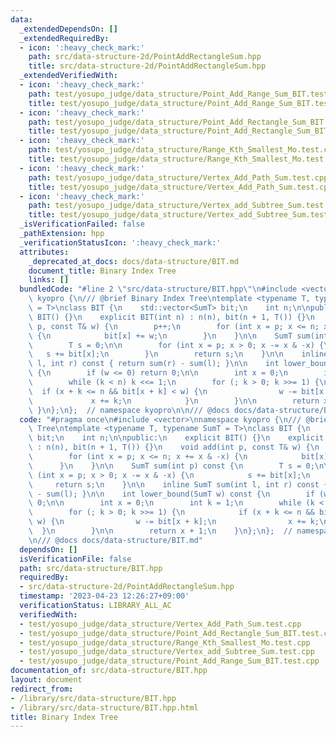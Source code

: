 ```yaml
---
data:
  _extendedDependsOn: []
  _extendedRequiredBy:
  - icon: ':heavy_check_mark:'
    path: src/data-structure-2d/PointAddRectangleSum.hpp
    title: src/data-structure-2d/PointAddRectangleSum.hpp
  _extendedVerifiedWith:
  - icon: ':heavy_check_mark:'
    path: test/yosupo_judge/data_structure/Point_Add_Range_Sum_BIT.test.cpp
    title: test/yosupo_judge/data_structure/Point_Add_Range_Sum_BIT.test.cpp
  - icon: ':heavy_check_mark:'
    path: test/yosupo_judge/data_structure/Point_Add_Rectangle_Sum_BIT.test.cpp
    title: test/yosupo_judge/data_structure/Point_Add_Rectangle_Sum_BIT.test.cpp
  - icon: ':heavy_check_mark:'
    path: test/yosupo_judge/data_structure/Range_Kth_Smallest_Mo.test.cpp
    title: test/yosupo_judge/data_structure/Range_Kth_Smallest_Mo.test.cpp
  - icon: ':heavy_check_mark:'
    path: test/yosupo_judge/data_structure/Vertex_Add_Path_Sum.test.cpp
    title: test/yosupo_judge/data_structure/Vertex_Add_Path_Sum.test.cpp
  - icon: ':heavy_check_mark:'
    path: test/yosupo_judge/data_structure/Vertex_add_Subtree_Sum.test.cpp
    title: test/yosupo_judge/data_structure/Vertex_add_Subtree_Sum.test.cpp
  _isVerificationFailed: false
  _pathExtension: hpp
  _verificationStatusIcon: ':heavy_check_mark:'
  attributes:
    _deprecated_at_docs: docs/data-structure/BIT.md
    document_title: Binary Index Tree
    links: []
  bundledCode: "#line 2 \"src/data-structure/BIT.hpp\"\n#include <vector>\nnamespace\
    \ kyopro {\n/// @brief Binary Index Tree\ntemplate <typename T, typename SumT\
    \ = T>\nclass BIT {\n    std::vector<SumT> bit;\n    int n;\n\npublic:\n    explicit\
    \ BIT() {}\n    explicit BIT(int n) : n(n), bit(n + 1, T()) {}\n    void add(int\
    \ p, const T& w) {\n        p++;\n        for (int x = p; x <= n; x += x & -x)\
    \ {\n            bit[x] += w;\n        }\n    }\n\n    SumT sum(int p) const {\n\
    \        T s = 0;\n\n        for (int x = p; x > 0; x -= x & -x) {\n         \
    \   s += bit[x];\n        }\n        return s;\n    }\n\n    inline SumT sum(int\
    \ l, int r) const { return sum(r) - sum(l); }\n\n    int lower_bound(SumT w) const\
    \ {\n        if (w <= 0) return 0;\n\n        int x = 0;\n        int k = 1;\n\
    \        while (k < n) k <<= 1;\n        for (; k > 0; k >>= 1) {\n          \
    \  if (x + k <= n && bit[x + k] < w) {\n                w -= bit[x + k];\n   \
    \             x += k;\n            }\n        }\n\n        return x + 1;\n   \
    \ }\n};\n};  // namespace kyopro\n\n/// @docs docs/data-structure/BIT.md\n"
  code: "#pragma once\n#include <vector>\nnamespace kyopro {\n/// @brief Binary Index\
    \ Tree\ntemplate <typename T, typename SumT = T>\nclass BIT {\n    std::vector<SumT>\
    \ bit;\n    int n;\n\npublic:\n    explicit BIT() {}\n    explicit BIT(int n)\
    \ : n(n), bit(n + 1, T()) {}\n    void add(int p, const T& w) {\n        p++;\n\
    \        for (int x = p; x <= n; x += x & -x) {\n            bit[x] += w;\n  \
    \      }\n    }\n\n    SumT sum(int p) const {\n        T s = 0;\n\n        for\
    \ (int x = p; x > 0; x -= x & -x) {\n            s += bit[x];\n        }\n   \
    \     return s;\n    }\n\n    inline SumT sum(int l, int r) const { return sum(r)\
    \ - sum(l); }\n\n    int lower_bound(SumT w) const {\n        if (w <= 0) return\
    \ 0;\n\n        int x = 0;\n        int k = 1;\n        while (k < n) k <<= 1;\n\
    \        for (; k > 0; k >>= 1) {\n            if (x + k <= n && bit[x + k] <\
    \ w) {\n                w -= bit[x + k];\n                x += k;\n          \
    \  }\n        }\n\n        return x + 1;\n    }\n};\n};  // namespace kyopro\n\
    \n/// @docs docs/data-structure/BIT.md"
  dependsOn: []
  isVerificationFile: false
  path: src/data-structure/BIT.hpp
  requiredBy:
  - src/data-structure-2d/PointAddRectangleSum.hpp
  timestamp: '2023-04-23 12:26:27+09:00'
  verificationStatus: LIBRARY_ALL_AC
  verifiedWith:
  - test/yosupo_judge/data_structure/Vertex_Add_Path_Sum.test.cpp
  - test/yosupo_judge/data_structure/Point_Add_Rectangle_Sum_BIT.test.cpp
  - test/yosupo_judge/data_structure/Range_Kth_Smallest_Mo.test.cpp
  - test/yosupo_judge/data_structure/Vertex_add_Subtree_Sum.test.cpp
  - test/yosupo_judge/data_structure/Point_Add_Range_Sum_BIT.test.cpp
documentation_of: src/data-structure/BIT.hpp
layout: document
redirect_from:
- /library/src/data-structure/BIT.hpp
- /library/src/data-structure/BIT.hpp.html
title: Binary Index Tree
---
```

